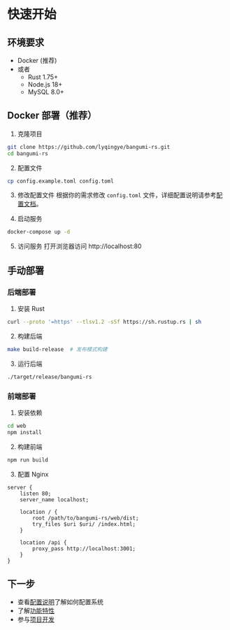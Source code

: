 # 快速开始

## 环境要求

- Docker (推荐)
- 或者
  - Rust 1.75+
  - Node.js 18+
  - MySQL 8.0+

## Docker 部署（推荐）

1. 克隆项目

```bash
git clone https://github.com/lyqingye/bangumi-rs.git
cd bangumi-rs
```

2. 配置文件

```bash
cp config.example.toml config.toml
```

3. 修改配置文件
   根据你的需求修改 `config.toml` 文件，详细配置说明请参考[配置文档](/config/)。

4. 启动服务

```bash
docker-compose up -d
```

5. 访问服务
   打开浏览器访问 http://localhost:80

## 手动部署

### 后端部署

1. 安装 Rust

```bash
curl --proto '=https' --tlsv1.2 -sSf https://sh.rustup.rs | sh
```

2. 构建后端

```bash
make build-release  # 发布模式构建
```

3. 运行后端

```bash
./target/release/bangumi-rs
```

### 前端部署

1. 安装依赖

```bash
cd web
npm install
```

2. 构建前端

```bash
npm run build
```

3. 配置 Nginx

```nginx
server {
    listen 80;
    server_name localhost;

    location / {
        root /path/to/bangumi-rs/web/dist;
        try_files $uri $uri/ /index.html;
    }

    location /api {
        proxy_pass http://localhost:3001;
    }
}
```

## 下一步

- 查看[配置说明](/config/)了解如何配置系统
- 了解[功能特性](/guide/features.html)
- 参与[项目开发](/development/)

